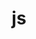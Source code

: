 ---
view: category
lang: zh-cn
order: 1011      # Order of display in list categories
top: true     # Include category in navigation Top
title: js
description: Framework.
excerpt: Framework.
slug: framework
meta:
  - property: og:image
    content: /image-social-share.png
  - name: twitter:image
    content: /image-social-share.png
---